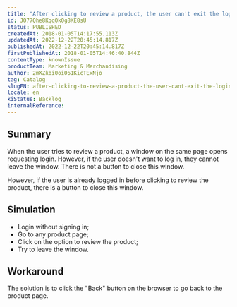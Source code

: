 ```yaml
---
title: "After clicking to review a product, the user can't exit the login screen"
id: JO77Qhe8KqqOk0g8KE8sU
status: PUBLISHED
createdAt: 2018-01-05T14:17:55.113Z
updatedAt: 2022-12-22T20:45:14.817Z
publishedAt: 2022-12-22T20:45:14.817Z
firstPublishedAt: 2018-01-05T14:46:40.844Z
contentType: knownIssue
productTeam: Marketing & Merchandising
author: 2mXZkbi0oi061KicTExNjo
tag: Catalog
slugEN: after-clicking-to-review-a-product-the-user-cant-exit-the-login-screen
locale: en
kiStatus: Backlog
internalReference: 
---
```


## Summary

When the user tries to review a product, a window on the same page opens requesting login. However, if the user doesn't want to log in, they cannot leave the window. There is not a button to close this window.

However, if the user is already logged in before clicking to review the product, there is a button to close this window.

## Simulation

- Login without signing in;
- Go to any product page;
- Click on the option to review the product;
- Try to leave the window.

## Workaround

The solution is to click the "Back" button on the browser to go back to the product page.

